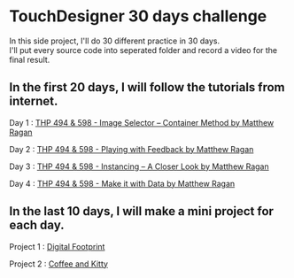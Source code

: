 # TouchDesigner 30 days challenge

In this side project, I'll do 30 different practice in 30 days.<br/>
I'll put every source code into seperated folder and record a video for the final result.

## In the first 20 days, I will follow the tutorials from internet.

Day 1 : [THP 494 & 598 - Image Selector – Container Method by Matthew Ragan](https://matthewragan.com/2015/03/29/thp-494-598-image-selector-container-method-touchdesigner/)

Day 2 : [THP 494 & 598 - Playing with Feedback by Matthew Ragan](https://matthewragan.com/2015/03/29/thp-494-598-playing-with-feedback-touchdesigner/)

Day 3 : [THP 494 & 598 - Instancing – A Closer Look by Matthew Ragan](https://matthewragan.com/2015/03/29/thp-494-598-instancing-a-closer-look-touchdesigner/)

Day 4 : [THP 494 & 598 - Make it with Data by Matthew Ragan](https://matthewragan.com/2015/03/29/thp-494-598-make-it-with-data-touchdesigner/)

## In the last 10 days, I will make a mini project for each day.

Project 1 : [Digital Footprint](https://github.com/siaolichi/digital-footprint)

Project 2 : [Coffee and Kitty](https://player.vimeo.com/video/394302836)
